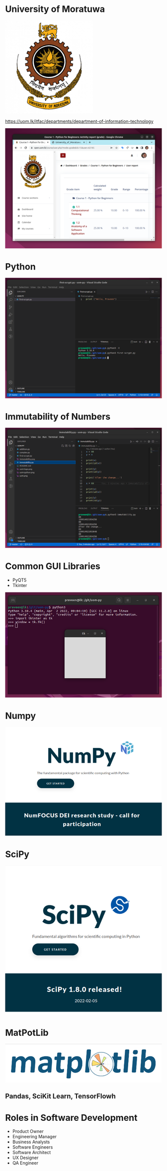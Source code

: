 # University of Moratuwa

![UoM](uom-logo.png)

https://uom.lk/itfac/departments/department-of-information-technology

![UoM Course](uom.png)

# Python

![UOM Python](uom-python.png)

# Immutability of Numbers

![Immutability](immer.png)

# Common GUI Libraries

- PyQT5
- Tkinter

![Tkinter](tkinter.png)

# Numpy

![Numpy](numpy.png)

# SciPy

![SciPy](scipy.png)

# MatPotLib

![MatPotLib](matplotlib.png)


## Pandas, SciKit Learn, TensorFlowh

# Roles in Software Development

- Product Owner
- Engineering Manager
- Business Analysts
- Software Engineers
- Software Architect
- UX Designer
- QA Engineer